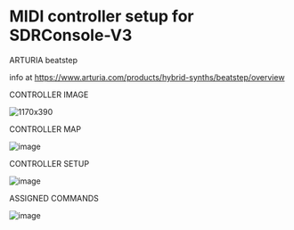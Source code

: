 # MIDI controller setup for SDRConsole-V3

ARTURIA beatstep

info at https://www.arturia.com/products/hybrid-synths/beatstep/overview

CONTROLLER IMAGE

![1170x390](https://user-images.githubusercontent.com/96939950/147855738-b8e26d7b-7b06-4e8e-992f-885c81219f1f.jpg)


CONTROLLER MAP

![image](https://user-images.githubusercontent.com/96939950/147855763-df7d1b7a-bbc8-4469-9ce6-745aae0c3d4f.png)

CONTROLLER SETUP

![image](https://user-images.githubusercontent.com/96939950/147855864-e1adc29f-8fc4-439a-bda8-9a379879fc60.png)

ASSIGNED COMMANDS

![image](https://user-images.githubusercontent.com/96939950/147855925-d1cd5c13-81a6-4e8b-b301-12a0f1be9477.png)
